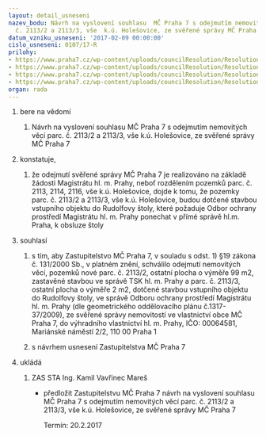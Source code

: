 ```yaml
---
layout: detail_usneseni
nazev_bodu: Návrh na vyslovení souhlasu  MČ Praha 7 s odejmutím nemovitých věcí parc.
  č. 2113/2 a 2113/3, vše  k.ú. Holešovice, ze svěřené správy MČ Praha 7
datum_vzniku_usneseni: '2017-02-09 00:00:00'
cislo_usneseni: 0107/17-R
prilohy:
- https://www.praha7.cz/wp-content/uploads/councilResolution/Resolutions/28816/export/01_odsvereni2113~164917.docx
- https://www.praha7.cz/wp-content/uploads/councilResolution/Resolutions/28816/export/02_odsvereni2113~164916.pdf
- https://www.praha7.cz/wp-content/uploads/councilResolution/Resolutions/28816/export/03_odsvereni2113~164915.pdf
- https://www.praha7.cz/wp-content/uploads/councilResolution/Resolutions/28816/export/export~296797.pdf
organ: rada
---
```

<ol id="urzList" class="urzList_view"><li id="" class="urzClass1"><span name="1">bere na vědomí</span><ol class="urzOlClass"><li style="text-align: left;" id="" class="urzClass2"><span><p>Návrh na vyslovení souhlasu MČ Praha 7 s odejmutím nemovitých věcí parc. č. 2113/2 a 2113/3, vše k.ú. Holešovice, ze svěřené správy MČ Praha 7</p></span></li></ol></li><li id="" class="urzClass1"><span name="50">konstatuje,</span><ol class="urzOlClass"><li style="text-align: left;" id="" class="urzClass2"><span><p>že odejmutí svěřené správy MČ Praha 7 je realizováno na základě žádosti Magistrátu hl. m. Prahy, neboť rozdělením pozemků parc. č. 2113, 2114, 2116, vše k.ú. Holešovice, dojde k tomu, že pozemky parc. č. 2113/2 a 2113/3, vše k.ú. Holešovice, budou dotčené stavbou vstupního objektu do Rudolfovy štoly, které požaduje Odbor ochrany prostředí Magistrátu hl. m. Prahy ponechat v přímé správě hl.m. Praha, k obsluze štoly</p></span></li></ol></li><li id="" class="urzClass1"><span name="26">souhlasí</span><ol class="urzOlClass"><li style="text-align: left;" id="" class="urzClass2"><span><p>s tím, aby Zastupitelstvo MČ Praha 7, v souladu s odst. 1) §19 zákona č. 131/2000 Sb., v platném znění, schválilo odejmutí nemovitých věcí, pozemků nové parc. č. 2113/2, ostatní plocha o výměře 99 m2, zastavěné stavbou ve správě TSK hl. m. Prahy a parc. č. 2113/3, ostatní plocha o výměře 2 m2, dotčené stavbou vstupního objektu do Rudolfovy štoly, ve správě Odboru ochrany prostředí Magistrátu hl. m. Prahy (dle geometrického oddělovacího plánu č.1317-37/2009), ze svěřené správy nemovitostí ve vlastnictví obce MČ Praha 7, do výhradního vlastnictví hl. m. Prahy, IČO: 00064581, Mariánské náměstí 2/2, 110 00 Praha 1<br></p></span></li><li style="text-align: left;" id="" class="urzClass2"><span><p>s návrhem usnesení Zastupitelstva MČ Praha 7</p></span></li></ol></li><li class="urzClass1" id="urzUkoly"><span name="1">ukládá</span><ol class="urzOlClass"><li class="urzClass2"><span><p>ZAS STA Ing. Kamil Vavřinec Mareš</p></span><ul class="urzUlClass"><li class="urzClass3"><span><p>předložit Zastupitelstvu MČ Praha 7 návrh na vyslovení souhlasu MČ Praha 7 s odejmutím nemovitých věcí parc. č. 2113/2 a 2113/3, vše k.ú. Holešovice, ze svěřené správy MČ Praha 7</p></span><span class="urzUkolTermin">  Termín:&nbsp;20.2.2017</span></li></ul></li></ol></li></ol>